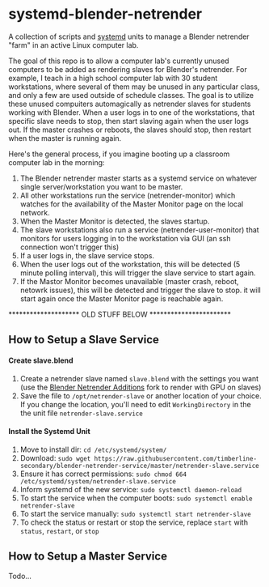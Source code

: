 # systemd-blender-netrender
A collection of scripts and [systemd](https://wiki.debian.org/systemd)  units to manage a Blender netrender "farm" in an active Linux computer lab.

The goal of this repo is to allow a computer lab's currently unused computers to be added as rendering slaves for Blender's netrender. For example, I teach in a high school computer lab with 30 student workstations, where several of them may be unused in any particular class, and only a few are used outside of schedule classes.  The goal is to utilize these unused compuiters automagically as netrender slaves for students working with Blender.  When a user logs in to one of the workstations, that specific slave needs to stop, then start slaving  again when the user logs out.  If the master crashes or reboots, the slaves should stop, then restart when the master is running again.

Here's the general process, if you imagine booting up a classroom computer lab in the morning:
1. The Blender netrender master starts as a systemd service on whatever single server/workstation you want to be master.
1. All other workstations run the service (netrender-monitor) which watches for the availability of the Master Monitor page on the local network.
1. When the Master Monitor is detected, the slaves startup.
1. The slave workstations also run a service (netrender-user-monitor) that monitors for users logging in to the workstation via GUI (an ssh connection won't trigger this)
1. If a user logs in, the slave service stops.
1. When the user logs out of the workstation, this will be detected (5 minute polling interval), this will trigger the slave service to start again.
1. If the Mastor Monitor becomes unavailable (master crash, reboot, netowrk issues), this will be detected and trigger the slave to stop.  it will start again once the Master Monitor page is reachable again.

******************** OLD STUFF BELOW ***********************

## How to Setup a Slave Service
#### Create slave.blend
1. Create a netrender slave named `slave.blend` with the settings you want (use the [Blender Netrender Additions](https://github.com/WARP-LAB/Blender-Network-Render-Additions) fork to render with GPU on slaves)
1. Save the file to `/opt/netrender-slave` or another location of your choice.  If you change the location, you'll need to edit `WorkingDirectory` in the the unit file `netrender-slave.service`

#### Install the Systemd Unit
1. Move to install dir:
`cd /etc/systemd/system/`
1. Download: 
`sudo wget https://raw.githubusercontent.com/timberline-secondary/blender-netrender-service/master/netrender-slave.service`
1. Ensure it has correct permissions: 
`sudo chmod 664 /etc/systemd/system/netrender-slave.service`
1. Inform systemd of the new service: 
`sudo systemctl daemon-reload`
1. To start the service when the computer boots: 
`sudo systemctl enable netrender-slave`
1. To start the service manually: 
`sudo systemctl start netrender-slave`
1. To check the status or restart or stop the service, replace `start` with `status`, `restart`, or `stop`


## How to Setup a Master Service

Todo...
